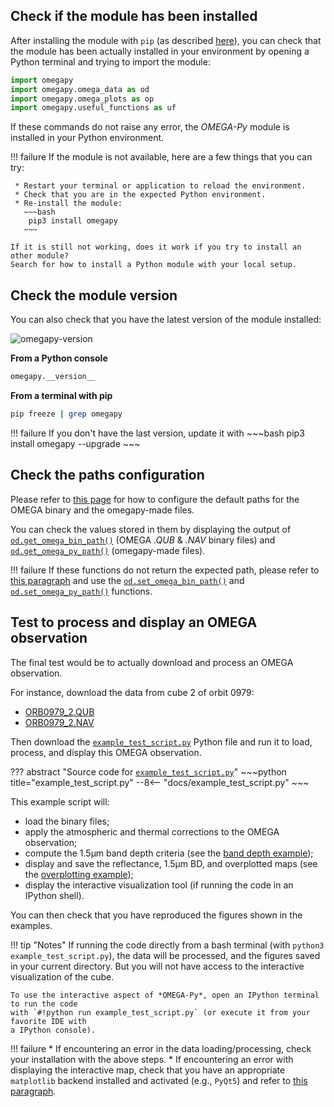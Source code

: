 ## Check if the module has been installed

After installing the module with `pip` (as described [here](../installation)), you can check that the module has been actually
installed in your environment by opening a Python terminal and trying to import the module:

~~~python
import omegapy
import omegapy.omega_data as od
import omegapy.omega_plots as op
import omegapy.useful_functions as uf
~~~

If these commands do not raise any error, the *OMEGA-Py* module is installed in your Python environment.

!!! failure
    If the module is not available, here are a few things that you can try:

     * Restart your terminal or application to reload the environment.
     * Check that you are in the expected Python environment.
     * Re-install the module:
       ~~~bash
        pip3 install omegapy
       ~~~

    If it is still not working, does it work if you try to install an other module?
    Search for how to install a Python module with your local setup.


## Check the module version

You can also check that you have the latest version of the module installed:

![omegapy-version](https://img.shields.io/badge/dynamic/json?url=https%3A%2F%2Fraw.githubusercontent.com%2FAStcherbinine%2Fomegapy%2Fmaster%2Fomegapy%2Fpackage.json&query=%24.version&prefix=v&logoColor=white&label=omegapy&labelColor=grey&color=blue&link=https%3A%2F%2Fpypi.org%2Fproject%2Fomegapy%2F)

**From a Python console**
~~~python
omegapy.__version__
~~~

**From a terminal with pip**
~~~bash
pip freeze | grep omegapy
~~~

!!! failure
    If you don't have the last version, update it with
    ~~~bash
    pip3 install omegapy --upgrade
    ~~~


## Check the paths configuration

Please refer to [this page](../configuration) for how to configure the default paths for the OMEGA binary and the 
omegapy-made files.

You can check the values stored in them by displaying the output of
[`od.get_omega_bin_path()`](../reference/omega_data/#omega_data.get_omega_bin_path)
(OMEGA *.QUB* & *.NAV* binary files) and
[`od.get_omega_py_path()`](../reference/omega_data/#omega_data.get_omega_py_path)
(omegapy-made files).

!!! failure
    If these functions do not return the expected path, please refer to
    [this paragraph](../configuration/#windows-or-if-you-have-troubles-using-the-environment-variables)
    and use the 
    [`od.set_omega_bin_path()`](../reference/omega_data/#omega_data.set_omega_bin_path)
    and
    [`od.set_omega_py_path()`](../reference/omega_data/#omega_data.set_omega_py_path)
    functions.


## Test to process and display an OMEGA observation

The final test would be to actually download and process an OMEGA observation.

For instance, download the data from cube 2 of orbit 0979:

 * [ORB0979_2.QUB](https://archives.esac.esa.int/psa/ftp/MARS-EXPRESS/OMEGA/MEX-M-OMEGA-2-EDR-FLIGHT-V1.0/DATA/ORB09/ORB0979_2.QUB)
 * [ORB0979_2.NAV](https://archives.esac.esa.int/psa/ftp/MARS-EXPRESS/OMEGA/MEX-M-OMEGA-2-EDR-FLIGHT-V1.0/DATA/GEM09/ORB0979_2.NAV)

Then download the [`example_test_script.py`](example_test_script.py) Python file and run it
to load, process, and display this OMEGA observation.

??? abstract "Source code for [`example_test_script.py`](example_test_script.py)"
    ~~~python title="example_test_script.py"
    --8<-- "docs/example_test_script.py"
    ~~~

This example script will:

 * load the binary files;
 * apply the atmospheric and thermal corrections to the OMEGA observation;
 * compute the 1.5μm band depth criteria (see the [band depth example](../example1_band_depth));
 * display and save the reflectance, 1.5μm BD, and overplotted maps 
   (see the [overplotting example](../example2_overplot));
 * display the interactive visualization tool (if running the code in an IPython shell).

You can then check that you have reproduced the figures shown in the examples.

!!! tip "Notes"
    If running the code directly from a bash terminal (with `python3 example_test_script.py`),
    the data will be processed, and the figures saved in your current directory.
    But you will not have access to the interactive visualization of the cube.

    To use the interactive aspect of *OMEGA-Py*, open an IPython terminal to run the code
    with `#!python run example_test_script.py` (or execute it from your favorite IDE with
    a IPython console).


!!! failure
    * If encountering an error in the data loading/processing, check your installation with the above steps.
    * If encountering an error with displaying the interactive map, check that you have an appropriate `matplotlib`
      backend installed and activated (e.g., `PyQt5`) and
      refer to [this paragraph](../data_visualization/#interactive-visualization).
